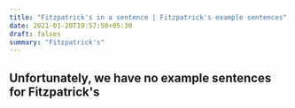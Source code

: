```yaml
---
title: "Fitzpatrick's in a sentence | Fitzpatrick's example sentences"
date: 2021-01-20T19:57:50+05:30
draft: falses
summary: "Fitzpatrick's"
---
```

## Unfortunately, we have no example sentences for Fitzpatrick's                 
